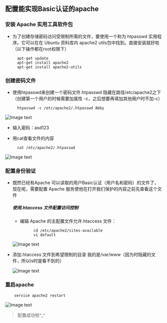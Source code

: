 ## 配置能实现Basic认证的apache

### 安装 Apache 实用工具软件包
* 为了创建存储密码访问受限制所需的文件，要使用一个称为 htpasswd 实用程序。它可以在在 Ubuntu 资料库内 apache2 utils包中找到。直接安装就好啦（以下操作都在root权限下）

		apt-get update
		apt-get install apache2 
		apt-get install apache2-utils

### 创建密码文件

* 使用htpasswd来创建一个密码文件.htpasswd 隐藏在路径/etc/apache2之下（创建第一个用户的时候需要加属性 -c，之后想要再填加其他用户时不加-c）

		htpasswd -c /etc/apache2/.htpasswd Abby
![Image text](https://github.com/Zhaojytt/ns/blob/master/2016-2/zjy/img_folder/1.png)
* 输入密码：asd123

* 用cat查看文件的内容

		cat /etc/apache2/.htpasswd
![Image text](https://github.com/Zhaojytt/ns/blob/master/2016-2/zjy/img_folder/2.png)

### 配置身份验证

* 既然已经有Apache 可以读取的用户Basic认证（用户名和密码）的文件了，现在呢，需要配置 Apache 服务使他在打开我们保护的内容之前先查看这个文件

	##### 使用.htaccess 文件配置访问控制
	* 编辑 Apache 的主配置文件允许.htaccess 文件︰
	
				cd /etc/apache2/sites-available
				vi default
   
   ![Image text](https://github.com/Zhaojytt/ns/blob/master/2016-2/zjy/img_folder/3.png)
 
 * 添加.htaccess 文件到希望限制的目录 我的是/var/www（因为时隐藏的文件，所以ls时是看不到的）
 
   ![Image text](https://github.com/Zhaojytt/ns/blob/master/2016-2/zjy/img_folder/4.png)
   
### 重启apache
			
		service apache2 restart
![Image text](https://github.com/Zhaojytt/ns/blob/master/2016-2/zjy/img_folder/5.png)

> 配置成功啦^_^
